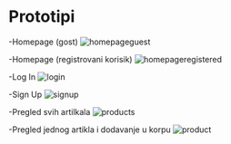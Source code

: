 # Prototipi

-Homepage (gost)
![homepageguest](https://github.com/OOAD-2023-2024/Tim32_Modern_home/assets/148446321/ccfc751e-5b38-4251-82b1-10d20fc155da)

-Homepage (registrovani korisik)
![homepageregistered](https://github.com/OOAD-2023-2024/Tim32_Modern_home/assets/148446321/8a421234-364a-4def-9ba9-fc53d43a39cf)

-Log In 
![login](https://github.com/OOAD-2023-2024/Tim32_Modern_home/assets/148446321/24f3be51-eb67-4863-8ce3-96ccdfe19564)

-Sign Up
![signup](https://github.com/OOAD-2023-2024/Tim32_Modern_home/assets/148446321/5f054baa-d0eb-4a39-9801-711c755bc779)

-Pregled svih artilkala
![products](https://github.com/OOAD-2023-2024/Tim32_Modern_home/assets/148446321/7ccff450-a379-4605-95d7-ade2e54ba031)

-Pregled jednog artikla i dodavanje u korpu
![product](https://github.com/OOAD-2023-2024/Tim32_Modern_home/assets/148446321/c0a3f9fa-3cae-4ad2-9ceb-df16bea84e57)
